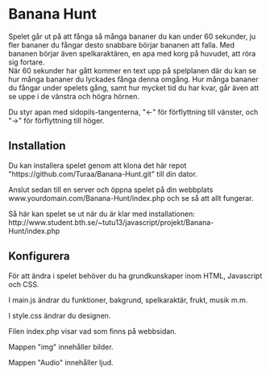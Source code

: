 <h1>Banana Hunt</h1>

<p>Spelet går ut på att fånga så många bananer du kan under 60 sekunder, ju fler bananer du fångar desto snabbare börjar bananen att falla. Med bananen börjar även spelkaraktären, en apa med korg på huvudet, att röra sig fortare. 
</br>När 60 sekunder har gått kommer en text upp på spelplanen där du kan se hur många bananer du lyckades fånga denna omgång. Hur många bananer du fångar under spelets gång, samt hur mycket tid du har kvar, går även att se uppe i de vänstra och högra hörnen.</p> 

<p>Du styr apan med sidopils-tangenterna, "←" för förflyttning till vänster, och "→" för förflyttning till höger. </p>


<h2>Installation</h2>


<p>Du kan installera spelet genom att klona det här repot "https://github.com/Turaa/Banana-Hunt.git" till din dator.</p>

<p>Anslut sedan till en server och öppna spelet på din webbplats www.yourdomain.com/Banana-Hunt/index.php och se så att allt fungerar.</p>

<p>Så här kan spelet se ut när du är klar med installationen:
http://www.student.bth.se/~tutu13/javascript/projekt/Banana-Hunt/index.php</p>


<h2>Konfigurera</h2>

<p>För att ändra i spelet behöver du ha grundkunskaper inom HTML, Javascript och CSS.</p>

<p>I main.js ändrar du funktioner, bakgrund, spelkaraktär, frukt, musik m.m.</p>
<p>I style.css ändrar du designen.</p>
<p>Filen index.php visar vad som finns på webbsidan.</p>
<p>Mappen "img" innehåller bilder.</p>
<p>Mappen "Audio" innehåller ljud.</p>
